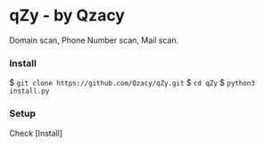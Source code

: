 # qZy - by Qzacy
Domain scan, Phone Number scan, Mail scan.

### Install
$ ```git clone https://github.com/Qzacy/qZy.git```
$ ```cd qZy```
$ ```python3 install.py```

### Setup
Check [Install]
